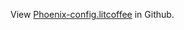 View [Phoenix-config.litcoffee](https://github.com/jasonm23/Phoenix-config/blob/master/Phoenix-config.litcoffee) in Github.
